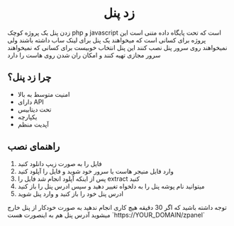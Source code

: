 <h1 align="center"/>زد پنل</h1>
زدن پنل یک پروژه کوچک php و javascript است که تحت پایگاه داده متنی است 
این پروژه برای کسانی است که میخواهند یک پنل برای لینک ساب داشته باشند ولی نمیخواهند روی سرور پنل نصب کنند این پنل انتخاب خوبیست برای کسانی که نمیخواهند سرور مجازی تهیه کنند و امکان ران شدن روی هاست را دارد

<h2>چرا زد پنل؟</h2>
   <ul>
      <li>امنیت متوسط به بالا</li>
     <li>دارای API</li>
     <li>تحت دیتابیس</li>
     <li>یکپارچه</li>
     <li>آپدیت منظم</li>
    </ul>
  </li>
</ul>

<h2>راهنمای نصب</h2>
<ol>
  <li>فایل را به صورت زیپ دانلود کنید</li>
  <li>وارد فایل منیجر هاست یا سرور خود شوید و فایل را آپلود کنید</li>
  <li>پس از اینکه آپلود انجام شد فایل را extract کنید</li>
  <li>میتوانید نام پوشه پنل را به دلخواه تغییر دهید و سپس ادرس پنل را باز کنید</li>
  <li>ادرس پنل خود را باز کنید و وارد پنل شوید</li>
</ol>
توجه داشته باشید که اگر 30 دقیقه هیچ کاری انجام ندهید به صورت خودکار از پنل خارج میشوید
آدرس پنل هم به اینصورت هست `https://YOUR_DOMAIN/zpanel`
